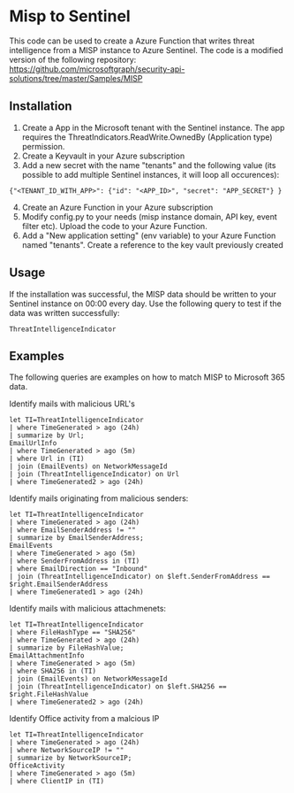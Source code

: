 # Misp to Sentinel
This code can be used to create a Azure Function that writes threat intelligence from a MISP instance to Azure Sentinel. The code is a modified version of the following repository: https://github.com/microsoftgraph/security-api-solutions/tree/master/Samples/MISP

## Installation
1) Create a App in the Microsoft tenant with the Sentinel instance. The app requires the ThreatIndicators.ReadWrite.OwnedBy (Application type) permission.
2) Create a Keyvault in your Azure subscription
3) Add a new secret with the name "tenants" and the following value (its possible to add multiple Sentinel instances, it will loop all occurences):

```
{"<TENANT_ID_WITH_APP>": {"id": "<APP_ID>", "secret": "APP_SECRET"} }
```

4) Create an Azure Function in your Azure subscription
5) Modify config.py to your needs (misp instance domain, API key, event filter etc). Upload the code to your Azure Function.
6) Add a "New application setting" (env variable) to your Azure Function named "tenants". Create a reference to the key vault previously created

## Usage

If the installation was successful, the MISP data should be written to your Sentinel instance on 00:00 every day. Use the following query to test if the data was written successfully:

```
ThreatIntelligenceIndicator
```

## Examples

The following queries are examples on how to match MISP to Microsoft 365 data.

Identify mails with malicious URL's
```
let TI=ThreatIntelligenceIndicator
| where TimeGenerated > ago (24h)
| summarize by Url;
EmailUrlInfo
| where TimeGenerated > ago (5m)
| where Url in (TI)
| join (EmailEvents) on NetworkMessageId
| join (ThreatIntelligenceIndicator) on Url
| where TimeGenerated2 > ago (24h)
```

Identify mails originating from malicious senders:
```
let TI=ThreatIntelligenceIndicator
| where TimeGenerated > ago (24h)
| where EmailSenderAddress != ""
| summarize by EmailSenderAddress;
EmailEvents
| where TimeGenerated > ago (5m)
| where SenderFromAddress in (TI)
| where EmailDirection == "Inbound"
| join (ThreatIntelligenceIndicator) on $left.SenderFromAddress == $right.EmailSenderAddress
| where TimeGenerated1 > ago (24h)
```

Identify mails with malicious attachmenets:
```
let TI=ThreatIntelligenceIndicator
| where FileHashType == "SHA256"
| where TimeGenerated > ago (24h)
| summarize by FileHashValue;
EmailAttachmentInfo
| where TimeGenerated > ago (5m)
| where SHA256 in (TI)
| join (EmailEvents) on NetworkMessageId
| join (ThreatIntelligenceIndicator) on $left.SHA256 == $right.FileHashValue
| where TimeGenerated2 > ago (24h)
```

Identify Office activity from a malcious IP
```
let TI=ThreatIntelligenceIndicator
| where TimeGenerated > ago (24h)
| where NetworkSourceIP != ""
| summarize by NetworkSourceIP;
OfficeActivity
| where TimeGenerated > ago (5m)
| where ClientIP in (TI)
```